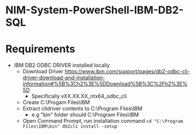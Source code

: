 # NIM-System-PowerShell-IBM-DB2-SQL

# Requirements
- IBM DB2 ODBC DRIVER installed locally
    - Download Driver https://www.ibm.com/support/pages/db2-odbc-cli-driver-download-and-installation-information#%5B%3Ch2%3E%5DDownload%5B%3C%2Fh2%3E%5D
	    - Specifically vXX.XX.XX_ntx64_odbc_cli
	- Create C:\Progam Files\IBM
	- Extract clidriver contents to C:\Program Files\IBM
	    - e.g "bin" folder should C:\Program Files\IBM
	- Open Command Prompt, run installation command
	`
		cd "C:\Program Files\IBM\bin"
		db2cli install -setup
	`
	

